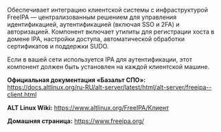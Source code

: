 Обеспечивает интеграцию клиентской системы
с инфраструктурой FreeIPA — централизованным решением для управления идентификацией,
аутентификацией (включая SSO и 2FA) и авторизацией.
Компонент включает утилиты для регистрации хоста в домене IPA, настройки доступа,
автоматической обработки сертификатов и поддержки SUDO.

Если в вашей сети используется IPA для аутентификации,
этот компонент должен быть установлен на каждой клиентской машине.

**Официальная документация «Базальт СПО»:**  
<https://docs.altlinux.org/ru-RU/alt-server/latest/html/alt-server/freeipa--client.html>

**ALT Linux Wiki:** <https://www.altlinux.org/FreeIPA/Клиент>

**Домашняя страница:** <https://www.freeipa.org/>
